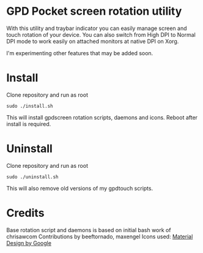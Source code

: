 # GPD Pocket screen rotation utility

With this utility and traybar indicator you can easily manage screen and touch rotation of your device.
You can also switch from High DPI to Normal DPI mode to work easily on attached monitors at native DPI on Xorg.

I'm experimenting other features that may be added soon.

# Install

Clone repository and run as root

    sudo ./install.sh

This will install gpdscreen rotation scripts, daemons and icons.
Reboot after install is required.

# Uninstall

Clone repository and run as root

    sudo ./uninstall.sh

This will also remove old versions of my gpdtouch scripts. 

# Credits
Base rotation script and daemons is based on initial bash work of chrisawcom 
Contributions by beeftornado, maxengel
Icons used: [Material Design by Google](https://www.flaticon.com/authors/google)
